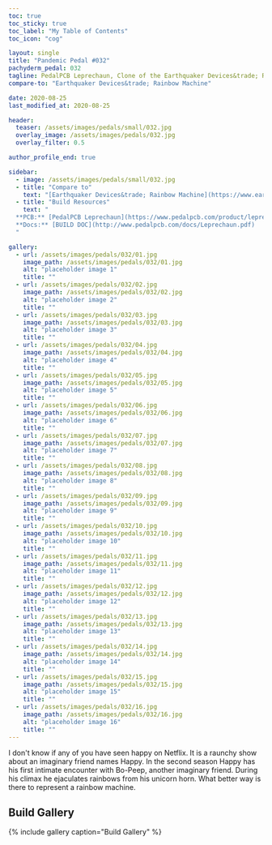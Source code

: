 ```yaml
---
toc: true
toc_sticky: true
toc_label: "My Table of Contents"
toc_icon: "cog"

layout: single
title: "Pandemic Pedal #032"
pachyderm_pedal: 032
tagline: PedalPCB Leprechaun, Clone of the Earthquaker Devices&trade; Rainbow Machine
compare-to: "Earthquaker Devices&trade; Rainbow Machine"

date: 2020-08-25
last_modified_at: 2020-08-25

header:
  teaser: /assets/images/pedals/small/032.jpg
  overlay_image: /assets/images/pedals/032.jpg
  overlay_filter: 0.5

author_profile_end: true

sidebar:
  - image: /assets/images/pedals/small/032.jpg
  - title: "Compare to"
    text: "[Earthquaker Devices&trade; Rainbow Machine](https://www.earthquakerdevices.com/rainbow-machine)"
  - title: "Build Resources"
    text: "
  **PCB:** [PedalPCB Leprechaun](https://www.pedalpcb.com/product/leprechaun/)<br>
  **Docs:** [BUILD DOC](http://www.pedalpcb.com/docs/Leprechaun.pdf)
  "

gallery:
  - url: /assets/images/pedals/032/01.jpg
    image_path: /assets/images/pedals/032/01.jpg
    alt: "placeholder image 1"
    title: ""
  - url: /assets/images/pedals/032/02.jpg
    image_path: /assets/images/pedals/032/02.jpg
    alt: "placeholder image 2"
    title: ""
  - url: /assets/images/pedals/032/03.jpg
    image_path: /assets/images/pedals/032/03.jpg
    alt: "placeholder image 3"
    title: ""
  - url: /assets/images/pedals/032/04.jpg
    image_path: /assets/images/pedals/032/04.jpg
    alt: "placeholder image 4"
    title: ""
  - url: /assets/images/pedals/032/05.jpg
    image_path: /assets/images/pedals/032/05.jpg
    alt: "placeholder image 5"
    title: ""
  - url: /assets/images/pedals/032/06.jpg
    image_path: /assets/images/pedals/032/06.jpg
    alt: "placeholder image 6"
    title: ""
  - url: /assets/images/pedals/032/07.jpg
    image_path: /assets/images/pedals/032/07.jpg
    alt: "placeholder image 7"
    title: ""
  - url: /assets/images/pedals/032/08.jpg
    image_path: /assets/images/pedals/032/08.jpg
    alt: "placeholder image 8"
    title: ""
  - url: /assets/images/pedals/032/09.jpg
    image_path: /assets/images/pedals/032/09.jpg
    alt: "placeholder image 9"
    title: ""
  - url: /assets/images/pedals/032/10.jpg
    image_path: /assets/images/pedals/032/10.jpg
    alt: "placeholder image 10"
    title: ""
  - url: /assets/images/pedals/032/11.jpg
    image_path: /assets/images/pedals/032/11.jpg
    alt: "placeholder image 11"
    title: ""
  - url: /assets/images/pedals/032/12.jpg
    image_path: /assets/images/pedals/032/12.jpg
    alt: "placeholder image 12"
    title: ""
  - url: /assets/images/pedals/032/13.jpg
    image_path: /assets/images/pedals/032/13.jpg
    alt: "placeholder image 13"
    title: ""
  - url: /assets/images/pedals/032/14.jpg
    image_path: /assets/images/pedals/032/14.jpg
    alt: "placeholder image 14"
    title: ""
  - url: /assets/images/pedals/032/15.jpg
    image_path: /assets/images/pedals/032/15.jpg
    alt: "placeholder image 15"
    title: ""
  - url: /assets/images/pedals/032/16.jpg
    image_path: /assets/images/pedals/032/16.jpg
    alt: "placeholder image 16"
    title: ""
---
```


I don't know if any of you have seen happy on Netflix. It is a raunchy show about an imaginary friend names Happy. In the second season Happy has his first intimate encounter with Bo-Peep, another imaginary friend. During his climax he ejaculates rainbows from his unicorn horn. What better way is there to represent a rainbow machine.

## Build Gallery ##

{% include gallery caption="Build Gallery" %}